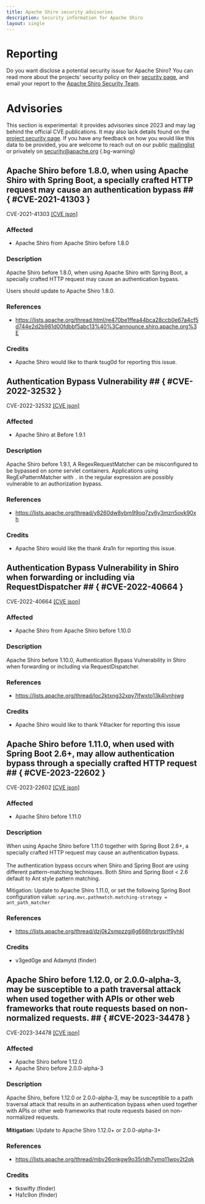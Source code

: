 ```yaml
---
title: Apache Shiro security advisories
description: Security information for Apache Shiro
layout: single
---
```


# Reporting

Do you want disclose a potential security issue for Apache Shiro? You can read more about the projects' security policy on their [security page](https://shiro.apache.org/security-reports.html), and email your report to the [Apache Shiro Security Team](mailto:security@shiro.apache.org).

# Advisories

This section is experimental: it provides advisories since 2023 and may lag behind the official CVE publications. It may also lack details found on the [project security page](https://shiro.apache.org/security-reports.html). If you have any feedback on how you would like this data to be provided, you are welcome to reach out on our public [mailinglist](/mailinglist) or privately on [security@apache.org](mailto:security@apache.org)
{.bg-warning}

## Apache Shiro before 1.8.0, when using Apache Shiro with Spring Boot, a specially crafted HTTP request may cause an authentication bypass ## { #CVE-2021-41303 }

CVE-2021-41303 [\[CVE json\]](./CVE-2021-41303.cve.json)

### Affected

* Apache Shiro from Apache Shiro before 1.8.0


### Description

Apache Shiro before 1.8.0, when using Apache Shiro with Spring Boot, a specially crafted HTTP request may cause an authentication bypass.

Users should update to Apache Shiro 1.8.0.

### References
* https://lists.apache.org/thread.html/re470be1ffea44bca28ccb0e67a4cf5d744e2d2b981d00fdbbf5abc13%40%3Cannounce.shiro.apache.org%3E


### Credits
* Apache Shiro would like to thank tsug0d for reporting this issue.


## Authentication Bypass Vulnerability ## { #CVE-2022-32532 }

CVE-2022-32532 [\[CVE json\]](./CVE-2022-32532.cve.json)

### Affected

* Apache Shiro at Before 1.9.1


### Description

Apache Shiro before 1.9.1, A RegexRequestMatcher can be misconfigured to be bypassed on some servlet containers. Applications using RegExPatternMatcher with `.` in the regular expression are possibly vulnerable to an authorization bypass.

### References
* https://lists.apache.org/thread/y8260dw8vbm99oq7zv6y3mzn5ovk90xh


### Credits
* Apache Shiro would like the thank 4ra1n for reporting this issue.


## Authentication Bypass Vulnerability in Shiro when forwarding or including via RequestDispatcher ## { #CVE-2022-40664 }

CVE-2022-40664 [\[CVE json\]](./CVE-2022-40664.cve.json)

### Affected

* Apache Shiro from Apache Shiro before 1.10.0


### Description

Apache Shiro before 1.10.0, Authentication Bypass Vulnerability in Shiro when forwarding or including via RequestDispatcher.

### References
* https://lists.apache.org/thread/loc2ktxng32xpy7lfwxto13k4lvnhjwg


### Credits
* Apache Shiro would like to thank Y4tacker for reporting this issue


## Apache Shiro before 1.11.0, when used with Spring Boot 2.6+, may allow authentication bypass through a specially crafted HTTP request ## { #CVE-2023-22602 }

CVE-2023-22602 [\[CVE json\]](./CVE-2023-22602.cve.json)

### Affected

* Apache Shiro before 1.11.0


### Description

<span style="background-color: rgb(255, 255, 255);">When using Apache Shiro before 1.11.0 together with Spring Boot 2.6+, a specially crafted HTTP request may cause an authentication bypass.<br><br></span>The authentication bypass occurs when Shiro and Spring Boot are using different pattern-matching techniques. Both Shiro and Spring Boot &lt; 2.6 default to Ant style pattern matching.<br><p>Mitigation: Update to Apache Shiro 1.11.0, or set the following Spring Boot configuration value:  `spring.mvc.pathmatch.matching-strategy = ant_path_matcher`<br></p>

### References
* https://lists.apache.org/thread/dzj0k2smpzzgj6g666hrbrgsrlf9yhkl


### Credits
* v3ged0ge and Adamytd (finder)


## Apache Shiro before 1.12.0, or 2.0.0-alpha-3, may be susceptible to a path traversal attack when used together with APIs or other web frameworks that route requests based on non-normalized requests. ## { #CVE-2023-34478 }

CVE-2023-34478 [\[CVE json\]](./CVE-2023-34478.cve.json)

### Affected

* Apache Shiro before 1.12.0
* Apache Shiro before 2.0.0-alpha-3


### Description

Apache Shiro, before 1.12.0 or 2.0.0-alpha-3, <span style="background-color: rgb(255, 255, 255);">may be susceptible to a path traversal attack that results in an authentication bypass when used together with APIs or other web frameworks that route requests based on non-normalized requests.<br><br><strong>Mitigation:</strong><span style="background-color: rgb(255, 255, 255);">&nbsp;Update to Apache Shiro 1.12.0+ or 2.0.0-alpha-3+</span></span><br>

### References
* https://lists.apache.org/thread/mbv26onkgw9o35rldh7vmq11wpv2t2qk


### Credits
* tkswifty (finder)
* Ha1c9on (finder)
